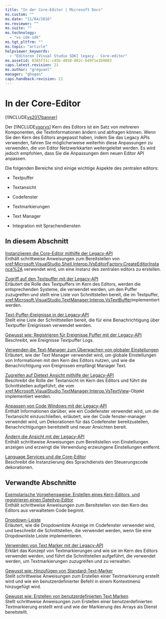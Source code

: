 ```yaml
---
title: "In der Core-Editor | Microsoft Docs"
ms.custom: ""
ms.date: "11/04/2016"
ms.reviewer: ""
ms.suite: ""
ms.technology: 
  - "vs-ide-sdk"
ms.tgt_pltfrm: ""
ms.topic: "article"
helpviewer_keywords: 
  - "Editoren [Visual Studio SDK] legacy - Core-editor"
ms.assetid: 8265f31c-c45b-4858-882c-6d9f1e3b9083
caps.latest.revision: 21
ms.author: "gregvanl"
manager: "ghogen"
caps.handback.revision: 21
---
```

# In der Core-Editor
[!INCLUDE[vs2017banner](../code-quality/includes/vs2017banner.md)]

Der [!INCLUDE[vsprvs](../code-quality/includes/vsprvs_md.md)] Kern des Editors ist ein Satz von mehreren Komponenten, die Textinformationen ändern und abfragen können.  Wenn Sie den Kern des Editors angepasst haben, indem Sie das Legacy APIs verwenden, fahren Sie möglicherweise weiterhin diese Anpassungen zu verwenden, die von Editor Netzwerkkarten weitergeleitet werden.  Es wird jedoch empfohlen, dass Sie die Anpassungen dem neuen Editor API anpassen.  
  
 Die folgenden Bereiche sind einige wichtige Aspekte des zentralen editors:  
  
-   Textpuffer  
  
-   Textansicht  
  
-   Codefenster  
  
-   Textmarkierungen  
  
-   Text Manager  
  
-   Integration mit Sprachendiensten  
  
## In diesem Abschnitt  
 [Instanziieren die Core\-Editor mithilfe der Legacy\-API](../extensibility/instantiating-the-core-editor-by-using-the-legacy-api.md)  
 Enthält schrittweise Anweisungen zum Bereitstellen von <xref:Microsoft.VisualStudio.Shell.Interop.IVsEditorFactory.CreateEditorInstance%2A> verwendet wird, um eine Instanz des zentralen editors zu erstellen.  
  
 [Zugriff auf den Textpuffer mit der Legacy\-API](../extensibility/accessing-the-text-buffer-by-using-the-legacy-api.md)  
 Erläutert die Rolle des Textpuffers im Kern des Editors, werden die entsprechenden Systeme, die verwendet werden, um den Puffer zuzugreifen und stellt eine Liste von Schnittstellen bereit, die im Textpuffer, <xref:Microsoft.VisualStudio.TextManager.Interop.VsTextBuffer>implementiert werden.  
  
 [Text\-Puffer\-Ereignisse in der Legacy\-API](../extensibility/text-buffer-events-in-the-legacy-api.md)  
 Stellt eine Liste der Schnittstellen bereit, die für eine Benachrichtigung über Textpuffer Ereignissen verwendet werden.  
  
 [Gewusst wie: Registrieren für Ereignisse Puffer mit der Legacy\-API](../extensibility/how-to-register-for-text-buffer-events-with-the-legacy-api.md)  
 Beschreibt, wie Ereignisse Textpuffer Logs.  
  
 [Verwenden die Text\-Manager zum Überwachen von globaler Einstellungen](../extensibility/using-the-text-manager-to-monitor-global-settings.md)  
 Erläutert, wie der Text Manager verwendet wird, um globale Einstellungen von Informationen mit den Kern des Editors nutzen, und wie die Benachrichtigung von Ereignissen empfängt Manager Text.  
  
 [Zugreifen auf Dietext Ansicht mithilfe der Legacy\-API](../extensibility/accessing-thetext-view-by-using-the-legacy-api.md)  
 Beschreibt die Rolle der Textansicht im Kern des Editors und führt die Schnittstellen aufgeführt, die vom <xref:Microsoft.VisualStudio.TextManager.Interop.VsTextView>\-Objekt implementiert werden.  
  
 [Anpassen von Code Windows mit der Legacy\-API](../extensibility/customizing-code-windows-by-using-the-legacy-api.md)  
 Enthält Informationen darüber, wie ein Codefenster verwendet wird, um die Textansicht einzuschließen, erläutert, wie der Code fenster\-manager verwendet wird, um Dekorationen für das Codefenster bereitzustellen, Benachrichtigungen bereitstellt und neuer Ansichten bereit.  
  
 [Ändern die Ansicht mit der Legacy\-API](../extensibility/changing-view-settings-by-using-the-legacy-api.md)  
 Enthält schrittweise Anweisungen zum Bereitstellen von Einstellungen anzeigen und erzwingt die Verwendung erzwungene Einstellungen entfernt.  
  
 [Language Services und die Core\-Editor](../extensibility/language-services-and-the-core-editor.md)  
 Beschreibt die Instanziierung des Sprachdiensts den Steuerungscode dekorationen.  
  
## Verwandte Abschnitte  
 [Exemplarische Vorgehensweise: Erstellen eines Kern\-Editors, und registrieren einen Dateityp\-Editor](../extensibility/walkthrough-creating-a-core-editor-and-registering-an-editor-file-type.md)  
 Enthält schrittweise Anweisungen zum Bereitstellen von den Kern des Editors aus verwaltetem Code beginnt.  
  
 [Dropdown\-Leiste](../extensibility/drop-down-bar.md)  
 Erläutert, wie die Dropdownliste Anzeige im Codefenster verwendet wird, und beschreibt die Schnittstellen, die verwendet werden, wenn Sie eine Dropdownliste Leiste implementieren.  
  
 [Verwenden von Text Marker mit der Legacy\-API](../extensibility/using-text-markers-with-the-legacy-api.md)  
 Erklärt das Konzept von Textmarkierungen und wie sie im Kern des Editors verwendet werden, und führt die Schnittstellen aufgeführt, die verwendet werden, um Textmarkierungen zuzugreifen und zu verwalten.  
  
 [Gewusst wie: Hinzufügen von Standard\-Text\-Marker](../extensibility/how-to-add-standard-text-markers.md)  
 Stellt schrittweise Anweisungen zum Erstellen einer Textmarkierung erstellt wird und wie ein benutzerdefinierter Befehl in einem Kontextmenü hinzugefügt wird.  
  
 [Gewusst wie: Erstellen von benutzerdefinierten Text Marken](../extensibility/how-to-create-custom-text-markers.md)  
 Stellt schrittweise Anweisungen zum Erstellen einer benutzerdefinierten Textmarkierung erstellt wird und wie der Markierung des Arrays als Dienst bereitstellt.
